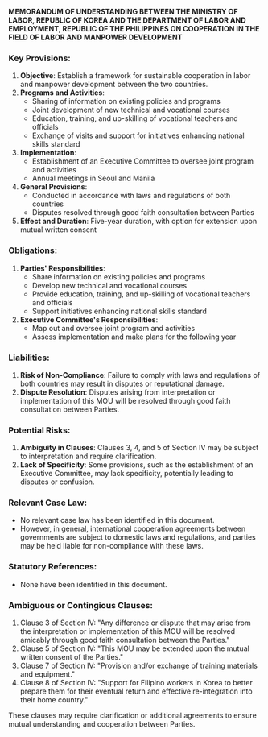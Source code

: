 **MEMORANDUM OF UNDERSTANDING BETWEEN THE MINISTRY OF LABOR, REPUBLIC OF KOREA AND THE DEPARTMENT OF LABOR AND EMPLOYMENT, REPUBLIC OF THE PHILIPPINES ON COOPERATION IN THE FIELD OF LABOR AND MANPOWER DEVELOPMENT**

### Key Provisions:

1. **Objective**: Establish a framework for sustainable cooperation in labor and manpower development between the two countries.
2. **Programs and Activities**:
	* Sharing of information on existing policies and programs
	* Joint development of new technical and vocational courses
	* Education, training, and up-skilling of vocational teachers and officials
	* Exchange of visits and support for initiatives enhancing national skills standard
3. **Implementation**:
	* Establishment of an Executive Committee to oversee joint program and activities
	* Annual meetings in Seoul and Manila
4. **General Provisions**:
	* Conducted in accordance with laws and regulations of both countries
	* Disputes resolved through good faith consultation between Parties
5. **Effect and Duration**: Five-year duration, with option for extension upon mutual written consent

### Obligations:

1. **Parties' Responsibilities**:
	* Share information on existing policies and programs
	* Develop new technical and vocational courses
	* Provide education, training, and up-skilling of vocational teachers and officials
	* Support initiatives enhancing national skills standard
2. **Executive Committee's Responsibilities**:
	* Map out and oversee joint program and activities
	* Assess implementation and make plans for the following year

### Liabilities:

1. **Risk of Non-Compliance**: Failure to comply with laws and regulations of both countries may result in disputes or reputational damage.
2. **Dispute Resolution**: Disputes arising from interpretation or implementation of this MOU will be resolved through good faith consultation between Parties.

### Potential Risks:

1. **Ambiguity in Clauses**: Clauses 3, 4, and 5 of Section IV may be subject to interpretation and require clarification.
2. **Lack of Specificity**: Some provisions, such as the establishment of an Executive Committee, may lack specificity, potentially leading to disputes or confusion.

### Relevant Case Law:

* No relevant case law has been identified in this document.
* However, in general, international cooperation agreements between governments are subject to domestic laws and regulations, and parties may be held liable for non-compliance with these laws.

### Statutory References:

* None have been identified in this document.

### Ambiguous or Contingious Clauses:

1. Clause 3 of Section IV: "Any difference or dispute that may arise from the interpretation or implementation of this MOU will be resolved amicably through good faith consultation between the Parties."
2. Clause 5 of Section IV: "This MOU may be extended upon the mutual written consent of the Parties."
3. Clause 7 of Section IV: "Provision and/or exchange of training materials and equipment."
4. Clause 8 of Section IV: "Support for Filipino workers in Korea to better prepare them for their eventual return and effective re-integration into their home country."

These clauses may require clarification or additional agreements to ensure mutual understanding and cooperation between Parties.